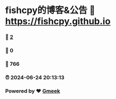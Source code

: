 # fishcpy的博客&公告 :link: https://fishcpy.github.io 
### :page_facing_up: [2](https://fishcpy.github.io/tag.html) 
### :speech_balloon: 0 
### :hibiscus: 766 
### :alarm_clock: 2024-06-24 20:13:13 
### Powered by :heart: [Gmeek](https://github.com/Meekdai/Gmeek)

